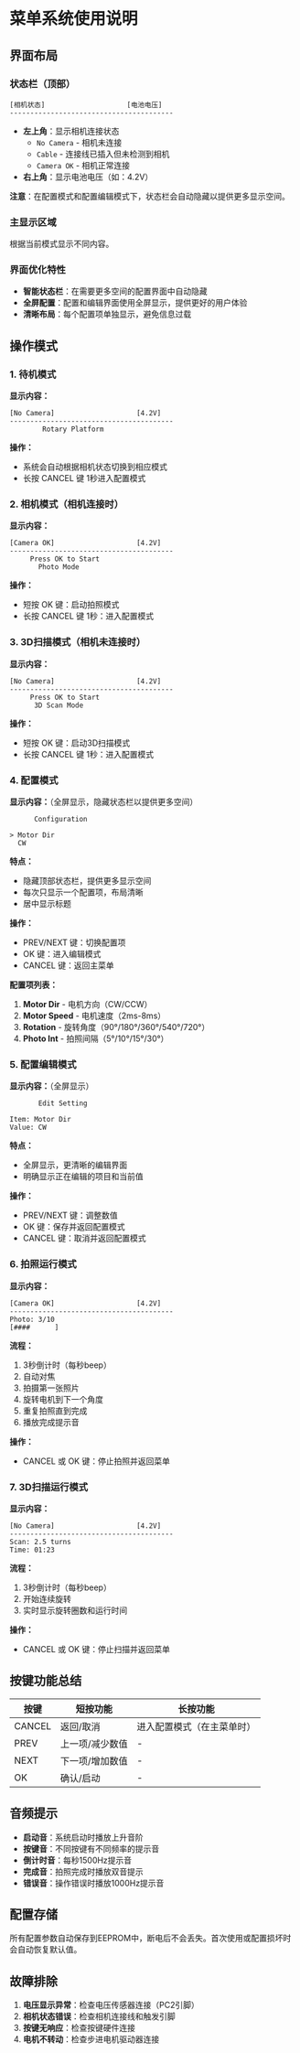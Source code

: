 # 菜单系统使用说明

## 界面布局

### 状态栏（顶部）
```
[相机状态]                    [电池电压]
----------------------------------------
```
- **左上角**：显示相机连接状态
  - `No Camera` - 相机未连接
  - `Cable` - 连接线已插入但未检测到相机
  - `Camera OK` - 相机正常连接
- **右上角**：显示电池电压（如：4.2V）

**注意**：在配置模式和配置编辑模式下，状态栏会自动隐藏以提供更多显示空间。

### 主显示区域
根据当前模式显示不同内容。

### 界面优化特性
- **智能状态栏**：在需要更多空间的配置界面中自动隐藏
- **全屏配置**：配置和编辑界面使用全屏显示，提供更好的用户体验
- **清晰布局**：每个配置项单独显示，避免信息过载

## 操作模式

### 1. 待机模式
**显示内容：**
```
[No Camera]                    [4.2V]
----------------------------------------
        Rotary Platform
```

**操作：**
- 系统会自动根据相机状态切换到相应模式
- 长按 CANCEL 键 1秒进入配置模式

### 2. 相机模式（相机连接时）
**显示内容：**
```
[Camera OK]                    [4.2V]
----------------------------------------
     Press OK to Start
       Photo Mode
```

**操作：**
- 短按 OK 键：启动拍照模式
- 长按 CANCEL 键 1秒：进入配置模式

### 3. 3D扫描模式（相机未连接时）
**显示内容：**
```
[No Camera]                    [4.2V]
----------------------------------------
     Press OK to Start
      3D Scan Mode
```

**操作：**
- 短按 OK 键：启动3D扫描模式
- 长按 CANCEL 键 1秒：进入配置模式

### 4. 配置模式
**显示内容：**（全屏显示，隐藏状态栏以提供更多空间）
```
      Configuration

> Motor Dir
  CW
```

**特点：**
- 隐藏顶部状态栏，提供更多显示空间
- 每次只显示一个配置项，布局清晰
- 居中显示标题

**操作：**
- PREV/NEXT 键：切换配置项
- OK 键：进入编辑模式
- CANCEL 键：返回主菜单

**配置项列表：**
1. **Motor Dir** - 电机方向（CW/CCW）
2. **Motor Speed** - 电机速度（2ms-8ms）
3. **Rotation** - 旋转角度（90°/180°/360°/540°/720°）
4. **Photo Int** - 拍照间隔（5°/10°/15°/30°）

### 5. 配置编辑模式
**显示内容：**（全屏显示）
```
       Edit Setting

Item: Motor Dir
Value: CW
```

**特点：**
- 全屏显示，更清晰的编辑界面
- 明确显示正在编辑的项目和当前值

**操作：**
- PREV/NEXT 键：调整数值
- OK 键：保存并返回配置模式
- CANCEL 键：取消并返回配置模式

### 6. 拍照运行模式
**显示内容：**
```
[Camera OK]                    [4.2V]
----------------------------------------
Photo: 3/10
[####      ]
```

**流程：**
1. 3秒倒计时（每秒beep）
2. 自动对焦
3. 拍摄第一张照片
4. 旋转电机到下一个角度
5. 重复拍照直到完成
6. 播放完成提示音

**操作：**
- CANCEL 或 OK 键：停止拍照并返回菜单

### 7. 3D扫描运行模式
**显示内容：**
```
[No Camera]                    [4.2V]
----------------------------------------
Scan: 2.5 turns
Time: 01:23
```

**流程：**
1. 3秒倒计时（每秒beep）
2. 开始连续旋转
3. 实时显示旋转圈数和运行时间

**操作：**
- CANCEL 或 OK 键：停止扫描并返回菜单

## 按键功能总结

| 按键 | 短按功能 | 长按功能 |
|------|----------|----------|
| CANCEL | 返回/取消 | 进入配置模式（在主菜单时） |
| PREV | 上一项/减少数值 | - |
| NEXT | 下一项/增加数值 | - |
| OK | 确认/启动 | - |

## 音频提示

- **启动音**：系统启动时播放上升音阶
- **按键音**：不同按键有不同频率的提示音
- **倒计时音**：每秒1500Hz提示音
- **完成音**：拍照完成时播放双音提示
- **错误音**：操作错误时播放1000Hz提示音

## 配置存储

所有配置参数自动保存到EEPROM中，断电后不会丢失。首次使用或配置损坏时会自动恢复默认值。

## 故障排除

1. **电压显示异常**：检查电压传感器连接（PC2引脚）
2. **相机状态错误**：检查相机连接线和触发引脚
3. **按键无响应**：检查按键硬件连接
4. **电机不转动**：检查步进电机驱动器连接
